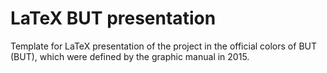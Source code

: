 # LaTeX BUT presentation

Template for LaTeX presentation of the project in the official colors of BUT (BUT), which were defined by the graphic manual in 2015.
